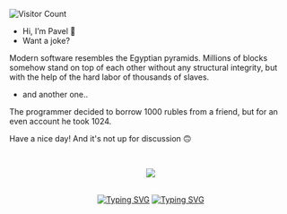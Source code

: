 ![Visitor Count](https://profile-counter.glitch.me/{Pavel-Parkhomenko}/count.svg)

- Hi, I’m Pavel 👋
- Want a joke? 

Modern software resembles the Egyptian pyramids. 
Millions of blocks somehow stand on top of each other without any structural integrity, but with the help of the hard labor of thousands of slaves.

- and another one..

The programmer decided to borrow 1000 rubles from a friend, but for an even account he took 1024.

Have a nice day! And it's not up for discussion 🙃

</br>

<p align="center">
  <a href="https://skillicons.dev">
    <img src="https://skillicons.dev/icons?i=cpp,c,qt,cmake,html,js,linux,git,github" />
  </a>
</p>

</br>

<div align="center">
      <a href="https://git.io/typing-svg"><img src="https://readme-typing-svg.herokuapp.com?font=Fira+Code&size=28&duration=7000&pause=1000&color=00FF2B&center=true&vCenter=true&repeat=false&random=false&width=1000&lines=Writing+the+code..%3A" alt="Typing SVG"/></a>
      <a href="https://git.io/typing-svg"><img src="https://readme-typing-svg.demolab.com?font=Fira+Code&size=15&pause=1000&color=00FF2B&center=false&vCenter=false&multiline=true&repeat=false&random=false&width=950&height=250&duration=2000&lines=+let+codes+=+[72,+69,+76,+76,+79].map(c+=>+c+*+2+/+2);+let+modified+=+codes.map(code=>code+-+(-5));+let+restored+=+modified.map(code=>String.fromCharCode(code+-+5));+let+scrambled+=+restored.sort(()=>(Math.random()+-+0.5));+while+(scrambled.map(c=>c.charCodeAt(0)).join()+!==+codes.join())+{;___+scrambled+=+scrambled.sort((a,b)=>codes.indexOf(a.charCodeAt(0))+-+codes.indexOf(b.charCodeAt(0)));+};+console.log(scrambled.join(''));" alt="Typing SVG" /></a>
